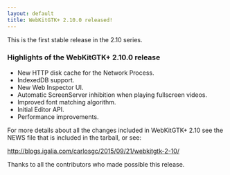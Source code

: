 ```yaml
---
layout: default
title: WebKitGTK+ 2.10.0 released!
---
```


This is the first stable release in the 2.10 series.

### Highlights of the WebKitGTK+ 2.10.0 release

 - New HTTP disk cache for the Network Process.
 - IndexedDB support.
 - New Web Inspector UI.
 - Automatic ScreenServer inhibition when playing fullscreen videos.
 - Improved font matching algorithm.
 - Initial Editor API.
 - Performance improvements.

For more details about all the changes included in WebKitGTK+ 2.10 see
the NEWS file that is included in the tarball, or see:

<http://blogs.igalia.com/carlosgc/2015/09/21/webkitgtk-2-10/>

Thanks to all the contributors who made possible this release.
